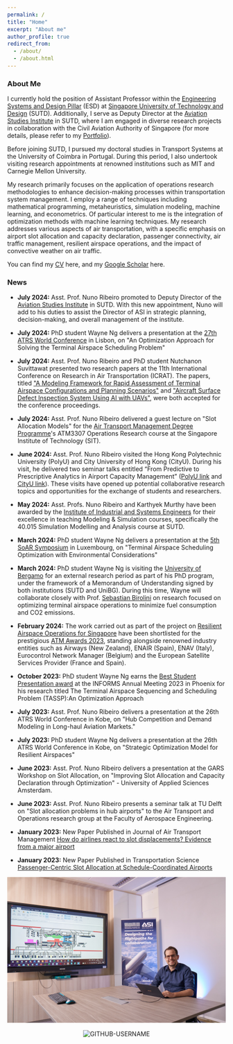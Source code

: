 ```yaml
---
permalink: /
title: "Home"
excerpt: "About me"
author_profile: true
redirect_from: 
  - /about/
  - /about.html
---
```


<h3>About Me</h3>

I currently hold the position of Assistant Professor within the [Engineering Systems and Design Pillar](https://esd.sutd.edu.sg/people/faculty/nuno-ribeiro/) (ESD) at [Singapore University of Technology and Design](https://sutd.edu.sg/) (SUTD). Additionally, I serve as Deputy Director at the [Aviation Studies Institute](https://asi.sutd.edu.sg/) in SUTD, where I am engaged in diverse research projects in collaboration with the Civil Aviation Authority of Singapore (for more details, please refer to my [Portfolio](https://nunoantunesribeiro.github.io/portfolio/)).

Before joining SUTD, I pursued my doctoral studies in Transport Systems at the University of Coimbra in Portugal. During this period, I also undertook visiting research appointments at renowned institutions such as MIT and Carnegie Mellon University.

My research primarily focuses on the application of operations research methodologies to enhance decision-making processes within transportation system management. I employ a range of techniques including mathematical programming, metaheuristics, simulation modeling, machine learning, and econometrics. Of particular interest to me is the integration of optimization methods with machine learning techniques. My research addresses various aspects of air transportation, with a specific emphasis on airport slot allocation and capacity declaration, passenger connectivity, air traffic management, resilient airspace operations, and the impact of convective weather on air traffic.


You can find my [CV](https://nunoantunesribeiro.github.io/files/CV_NunoAntunesRibeiro.pdf) here, and my [Google Scholar](https://scholar.google.pt/citations?user=cCAp5-wAAAAJ&hl=en) here.

<h3>News</h3>

- <b>July 2024:</b> Asst. Prof. Nuno Ribeiro promoted to Deputy Director of the [Aviation Studies Institute](https://asi.sutd.edu.sg/) in SUTD. With this new appointment, Nuno will add to his duties to assist the Director of ASI in strategic planning, decision-making, and overall management of the institute.

- <b>July 2024:</b> PhD student Wayne Ng delivers a presentation at the [27th ATRS World Conference](https://www.atrs2024lisboa.pt/programme) in Lisbon, on "An Optimization Approach for Solving the Terminal Airspace Scheduling Problem"

- <b>July 2024:</b> Asst. Prof. Nuno Ribeiro and PhD student Nutchanon Suvittawat presented two research papers at the 11th International Conference on Research in Air Transportation (ICRAT). The papers, titled ["A Modeling Framework for Rapid Assessment of Terminal Airspace Configurations and Planning Scenarios"](https://drive.google.com/file/d/1gbHi10XrsB8XWhdmeUP8n_XtKzqTGj48/view?usp=sharing) and ["Aircraft Surface Defect Inspection System Using AI with UAVs"](https://drive.google.com/file/d/1j53PduA_LlFYOBL6OkvMRgEX1CbtyK0T/view?usp=sharing), were both accepted for the conference proceedings.

- <b>July 2024:</b> Asst. Prof. Nuno Ribeiro delivered a guest lecture on "Slot Allocation Models" for the [Air Transport Management Degree Programme](https://www.singaporetech.edu.sg/undergraduate-programmes/air-transport-management)'s ATM3307 Operations Research course at the Singapore Institute of Technology (SIT).
 
- <b>June 2024:</b> Asst. Prof. Nuno Ribeiro visited the Hong Kong Polytechnic University (PolyU) and City University of Hong Kong (CityU). During his visit, he delivered two seminar talks entitled “From Predictive to Prescriptive Analytics in Airport Capacity Management” ([PolyU link](https://www.polyu.edu.hk/aae/news-and-events/event/2024/6/20---research-seminar---dr-nuno-ribeiro/) and [CityU link](https://www.sdsc.cityu.edu.hk/news-event/seminars/predictive-prescriptive-analytics-airport-capacity-management)). These visits have opened up potential collaborative research topics and opportunities for the exchange of students and researchers.

- <b>May 2024:</b> Asst. Profs. Nuno Ribeiro and Karthyek Murthy have been awarded by the [Institute of Industrial and Systems Engineers](https://www.iise.org/Details.aspx?id=47679) for their excellence in teaching Modeling & Simulation courses, specifically the 40.015 Simulation Modelling and Analysis course at SUTD.

- <b>March 2024:</b> PhD student Wayne Ng delivers a presentation at the [5th SoAR Symposium](https://soarsymposium.github.io/soarSymposium/) in Luxembourg, on "Terminal Airspace Scheduling Optimization with Environmental Considerations"

- <b>March 2024:</b> PhD student Wayne Ng is visiting the [University of Bergamo](https://en.unibg.it/) for an external research period as part of his PhD program, under the framework of a Memorandum of Understanding signed by both institutions (SUTD and UniBG). During this time, Wayne will collaborate closely with Prof. [Sebastian Birolini](https://scholar.google.com/citations?user=khXUJ0UAAAAJ&hl=en) on research focused on optimizing terminal airspace operations to minimize fuel consumption and CO2 emissions.

- <b>February 2024:</b> The work carried out as part of the project on [Resilient Airspace Operations for Singapore](https://asi.sutd.edu.sg/research-projects/resilient-airspace/) have been shortlisted for the prestigious [ATM Awards 2023](https://www.airtrafficmanagement.net/article/atm-awards-2023-shortlist), standing alongside renowned industry entities such as Airways (New Zealand), ENAIR (Spain), ENAV (Italy), Eurocontrol Network Manager (Belgium) and the European Satellite Services Provider (France and Spain).

- <b>October 2023:</b> PhD student Wayne Ng earns the [Best Student Presentation award](https://connect.informs.org/aas/awards/presentation-competition) at the INFORMS Annual Meeting 2023 in Phoenix for his research titled The Terminal Airspace Sequencing and Scheduling Problem (TASSP):An Optimization Approach

- <b>July 2023:</b> Asst. Prof. Nuno Ribeiro delivers a presentation at the 26th ATRS World Conference in Kobe, on "Hub Competition and Demand Modeling in Long-haul Aviation Markets."

- <b>July 2023:</b> PhD student Wayne Ng delivers a presentation at the 26th ATRS World Conference in Kobe, on "Strategic Optimization Model for Resilient Airspaces"

- <b>June 2023:</b> Asst. Prof. Nuno Ribeiro delivers a presentation at the GARS Workshop on Slot Allocation, on "Improving Slot Allocation and Capacity Declaration through Optimization" - University of Applied Sciences Amsterdam.

- <b>June 2023:</b> Asst. Prof. Nuno Ribeiro presents a seminar talk at TU Delft on "Slot allocation problems in hub airports" to the Air Transport and Operations research group at the Faculty of Aerospace Engineering.

- <b>January 2023:</b> New Paper Published in Journal of Air Transport Management [How do airlines react to slot displacements? Evidence from a major airport](https://www.sciencedirect.com/science/article/pii/S0969699722001193)

- <b>January 2023:</b> New Paper Published in Transportation Science [Passenger-Centric Slot Allocation at Schedule-Coordinated Airports](https://pubsonline.informs.org/doi/full/10.1287/trsc.2022.1165)

![Research Image](/images/ASIPicture.jpg)

<p align="center"> <img src="https://komarev.com/ghpvc/?username=GITHUB-USERNAME&label=Profile%20views&color=ce9927&style=flat" alt="GITHUB-USERNAME" /> </p>

